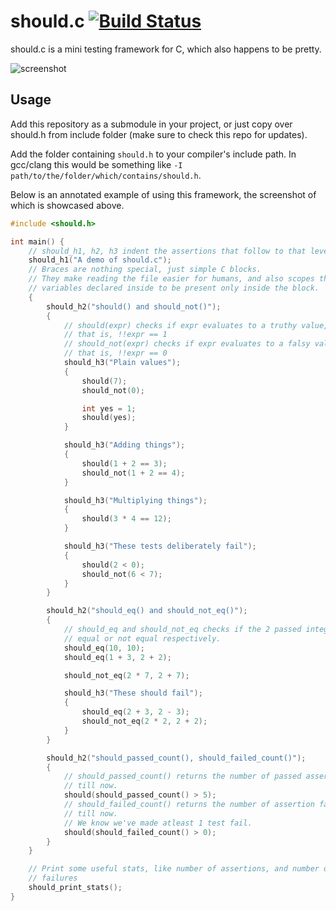 # should.c [![Build Status](https://travis-ci.org/utkarshkukreti/should.c.png)](https://travis-ci.org/utkarshkukreti/should.c)

should.c is a mini testing framework for C, which also happens to be pretty.

![screenshot](https://dl.dropbox.com/u/2164813/github/utkarshkukreti/should.c/screenshot.png)

## Usage

Add this repository as a submodule in your project, or just copy over should.h
from include folder (make sure to check this repo for updates).

Add the folder containing `should.h` to your compiler's include path. In
gcc/clang this would be something like
`-I path/to/the/folder/which/contains/should.h`.

Below is an annotated example of using this framework, the screenshot of which
is showcased above.

```c
#include <should.h>

int main() {
    // should_h1, h2, h3 indent the assertions that follow to that level.
    should_h1("A demo of should.c");
    // Braces are nothing special, just simple C blocks.
    // They make reading the file easier for humans, and also scopes the
    // variables declared inside to be present only inside the block.
    {
        should_h2("should() and should_not()");
        {
            // should(expr) checks if expr evaluates to a truthy value,
            // that is, !!expr == 1
            // should_not(expr) checks if expr evaluates to a falsy value,
            // that is, !!expr == 0
            should_h3("Plain values");
            {
                should(7);
                should_not(0);

                int yes = 1;
                should(yes);
            }

            should_h3("Adding things");
            {
                should(1 + 2 == 3);
                should_not(1 + 2 == 4);
            }

            should_h3("Multiplying things");
            {
                should(3 * 4 == 12);
            }

            should_h3("These tests deliberately fail");
            {
                should(2 < 0);
                should_not(6 < 7);
            }
        }

        should_h2("should_eq() and should_not_eq()");
        {
            // should_eq and should_not_eq checks if the 2 passed integers are
            // equal or not equal respectively.
            should_eq(10, 10);
            should_eq(1 + 3, 2 + 2);

            should_not_eq(2 * 7, 2 + 7);

            should_h3("These should fail");
            {
                should_eq(2 + 3, 2 - 3);
                should_not_eq(2 * 2, 2 + 2);
            }
        }

        should_h2("should_passed_count(), should_failed_count()");
        {
            // should_passed_count() returns the number of passed assertions
            // till now.
            should(should_passed_count() > 5);
            // should_failed_count() returns the number of assertion failures
            // till now.
            // We know we've made atleast 1 test fail.
            should(should_failed_count() > 0);
        }
    }

    // Print some useful stats, like number of assertions, and number of
    // failures
    should_print_stats();
}
```
